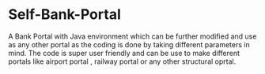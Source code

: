 # Self-Bank-Portal
A Bank Portal with Java environment which can be further modified and use as any other portal as the coding is done by taking different parameters in mind.
The code is super user friendly and can be use to make different portals like airport portal , railway portal or any other structural oprtal.
